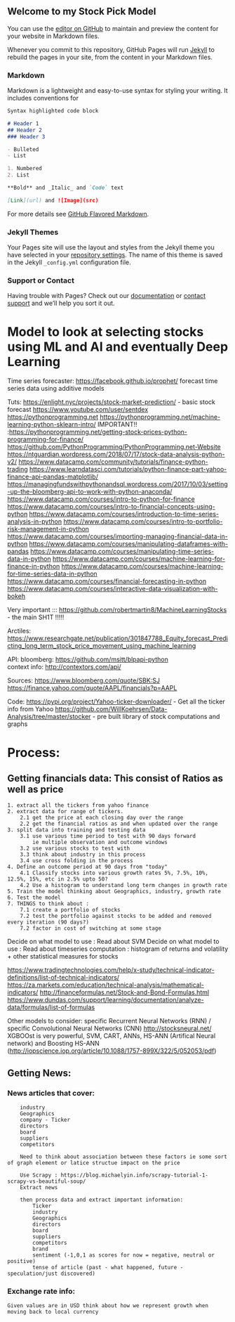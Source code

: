 ## Welcome to my Stock Pick Model


You can use the [editor on GitHub](https://github.com/atsnova/StockPick/edit/master/README.md) to maintain and preview the content for your website in Markdown files.

Whenever you commit to this repository, GitHub Pages will run [Jekyll](https://jekyllrb.com/) to rebuild the pages in your site, from the content in your Markdown files.

### Markdown

Markdown is a lightweight and easy-to-use syntax for styling your writing. It includes conventions for

```markdown
Syntax highlighted code block

# Header 1
## Header 2
### Header 3

- Bulleted
- List

1. Numbered
2. List

**Bold** and _Italic_ and `Code` text

[Link](url) and ![Image](src)
```

For more details see [GitHub Flavored Markdown](https://guides.github.com/features/mastering-markdown/).

### Jekyll Themes

Your Pages site will use the layout and styles from the Jekyll theme you have selected in your [repository settings](https://github.com/atsnova/StockPick/settings). The name of this theme is saved in the Jekyll `_config.yml` configuration file.

### Support or Contact

Having trouble with Pages? Check out our [documentation](https://help.github.com/categories/github-pages-basics/) or [contact support](https://github.com/contact) and we’ll help you sort it out.



# Model to look at selecting stocks using ML and AI and eventually Deep Learning 



Time series forecaster:
    https://facebook.github.io/prophet/
    forecast time series data using additive models

Tuts:
https://enlight.nyc/projects/stock-market-prediction/ - basic stock forecast
https://www.youtube.com/user/sentdex
https://pythonprogramming.net
https://pythonprogramming.net/machine-learning-python-sklearn-intro/
IMPORTANT!! :https://pythonprogramming.net/getting-stock-prices-python-programming-for-finance/
https://github.com/PythonProgramming/PythonProgramming.net-Website
https://ntguardian.wordpress.com/2018/07/17/stock-data-analysis-python-v2/
https://www.datacamp.com/community/tutorials/finance-python-trading
https://www.learndatasci.com/tutorials/python-finance-part-yahoo-finance-api-pandas-matplotlib/
https://managingfundswithpythonandsql.wordpress.com/2017/10/03/setting-up-the-bloomberg-api-to-work-with-python-anaconda/
https://www.datacamp.com/courses/intro-to-python-for-finance
https://www.datacamp.com/courses/intro-to-financial-concepts-using-python
https://www.datacamp.com/courses/introduction-to-time-series-analysis-in-python
https://www.datacamp.com/courses/intro-to-portfolio-risk-management-in-python
https://www.datacamp.com/courses/importing-managing-financial-data-in-python
https://www.datacamp.com/courses/manipulating-dataframes-with-pandas
https://www.datacamp.com/courses/manipulating-time-series-data-in-python
https://www.datacamp.com/courses/machine-learning-for-finance-in-python
https://www.datacamp.com/courses/machine-learning-for-time-series-data-in-python
https://www.datacamp.com/courses/financial-forecasting-in-python
https://www.datacamp.com/courses/interactive-data-visualization-with-bokeh

Very important :::
https://github.com/robertmartin8/MachineLearningStocks - the main SH1T !!!!!

Arctiles:
https://www.researchgate.net/publication/301847788_Equity_forecast_Predicting_long_term_stock_price_movement_using_machine_learning

API:
bloomberg: https://github.com/msitt/blpapi-python	
context info: http://contextors.com/api/

Sources:
https://www.bloomberg.com/quote/SBK:SJ
https://finance.yahoo.com/quote/AAPL/financials?p=AAPL

Code:
https://pypi.org/project/Yahoo-ticker-downloader/ - Get all the ticker info from Yahoo
https://github.com/WillKoehrsen/Data-Analysis/tree/master/stocker - pre built library of stock computations and graphs

# Process:

## Getting financials data: This consist of Ratios as well as price

	1. extract all the tickers from yahoo finance
	2. extract data for range of tickers.
		2.1 get the price at each closing day over the range
		2.2 get the financial ratios as and when updated over the range
	3. split data into training and testing data
		3.1 use various time period to test with 90 days forward
			ie multiple observation and outcome windows
		3.2 use various stocks to test with
		3.3 think about industry in this process
		3.4 use cross folding in the process
	4. Define an outcome period at 90 days from "today"
		4.1 Classify stocks into various growth rates 5%, 7.5%, 10%, 12.5%, 15%, etc in 2.5% upto 50?
		4.2	Use a histogram to understand long term changes in growth rate 
	5. Train the model thinking about Geographics, industry, growth rate 
	6. Test the model
	7. THINGS to think about :
		7.1 create a portfolio of stocks
		7.2 test the portfolio against stocks to be added and removed every iteration (90 days?)
		7.2 factor in cost of switching at some stage

Decide on what model to use : Read about SVM
Decide on what model to use : Read about timeseries computation : histogram of returns and volatility + other statistical measures for stocks

https://www.tradingtechnologies.com/help/x-study/technical-indicator-definitions/list-of-technical-indicators/
https://za.markets.com/education/technical-analysis/mathematical-indicators/
http://financeformulas.net/Stock-and-Bond-Formulas.html
https://www.dundas.com/support/learning/documentation/analyze-data/formulas/list-of-formulas


Other models to consider:  specific Recurrent Neural Networks (RNN) /  specific Convolutional Neural Networks (CNN) http://stocksneural.net/
XGBOOst is very powerful, SVM, CART, ANNs, HS-ANN (Artifical Neural network) and Boosting HS-ANN (http://iopscience.iop.org/article/10.1088/1757-899X/322/5/052053/pdf)

## Getting News:

###	News articles that cover:
		industry
		Geographics
		company - Ticker
		directors
		board
		suppliers
		competitors

		Need to think about association between these factors ie some sort of graph element or latice structue impact on the price

		Use Scrapy : https://blog.michaelyin.info/scrapy-tutorial-1-scrapy-vs-beautiful-soup/
		Extract news

		then process data and extract important information:
			Ticker
			industry
			Geographics
			directors
			board
			suppliers
			competitors
			brand
			sentiment (-1,0,1 as scores for now = negative, neutral or positive) 
			tense of article (past - what happened, future - speculation/just discovered)




### Exchange rate info:
	Given values are in USD think about how we represent growth when moving back to local currency
